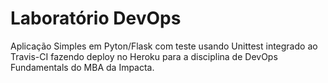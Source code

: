 # Laboratório DevOps

Aplicação Simples em Pyton/Flask com teste usando Unittest integrado ao Travis-CI fazendo deploy no Heroku para a disciplina de DevOps Fundamentals do MBA da Impacta.
